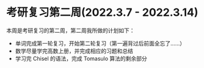 # 考研复习第二周(2022.3.7 - 2022.3.14)

本周是考研复习的第二周，第二周我所做的计划如下：

- 单词完成第一轮复习，开始第二轮复习（第一遍背过后前面全忘了......）
- 数学尽量学完高数上册，并完成相应的习题和总结
- 学习完 Chisel 的语法，完成 Tomasulo 算法的剩余部分